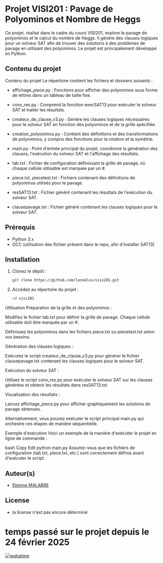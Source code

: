 # Projet VISI201 : Pavage de Polyominos et Nombre de Heggs

Ce projet, réalisé dans le cadre du cours VISI201, explore le pavage de polyominos et le calcul du nombre de Heggs. Il génère des clauses logiques pour un solveur SAT afin de trouver des solutions à des problèmes de pavage en utilisant des polyominos. Le projet est principalement développé en Python.

## Contenu du projet

Contenu du projet
Le répertoire contient les fichiers et dossiers suivants :

 - affichage_piece.py : Fonctions pour afficher des polyominos sous forme de lettres dans un tableau de taille fixe.​

 - conv_res.py : Comprend la fonction execSAT13 pour exécuter le solveur SAT et traiter les résultats.​

 - createur_de_clause_v3.py : Génère les clauses logiques nécessaires pour le solveur SAT en fonction des polyominos et de la grille spécifiée.​

 - creation_polyominos.py : Contient des définitions et des transformations de polyominos, y compris des fonctions pour la rotation et la symétrie.​

 - main.py : Point d'entrée principal du projet, coordonne la génération des clauses, l'exécution du solveur SAT et l'affichage des résultats.​

 - tab.txt : Fichier de configuration définissant la grille de pavage, où chaque cellule utilisable est marquée par un #.​

 - piece.txt, piecetest.txt : Fichiers contenant des définitions de polyominos utilisés pour le pavage.​

 - resSAT13.txt : Fichier généré contenant les résultats de l'exécution du solveur SAT.​

 - clausepavage.txt : Fichier généré contenant les clauses logiques pour le solveur SAT.​



## Prérequis

- Python 3.x
- GCC (utilisation des fichier présent dans le repo, afin d'installer SAT13)

## Installation

1. Clonez le dépôt :

   ```bash
   git clone https://github.com/lasnelus/visi201.git

2. Accédez au répertoire du projet :

    ```bash
    cd visi201

Utilisation
Préparation de la grille et des polyominos :

Modifiez le fichier tab.txt pour définir la grille de pavage. Chaque cellule utilisable doit être marquée par un #.​

Définissez les polyominos dans les fichiers piece.txt ou piecetest.txt selon vos besoins.​

Génération des clauses logiques :

Exécutez le script createur_de_clause_v3.py pour générer le fichier clausepavage.txt contenant les clauses logiques pour le solveur SAT.​

Exécution du solveur SAT :

Utilisez le script conv_res.py pour exécuter le solveur SAT sur les clauses générées et obtenir les résultats dans resSAT13.txt.​

Visualisation des résultats :

Lancez affichage_piece.py pour afficher graphiquement les solutions de pavage obtenues.​

Alternativement, vous pouvez exécuter le script principal main.py qui orchestre ces étapes de manière séquentielle.​

Exemple d'exécution
Voici un exemple de la manière d'exécuter le projet en ligne de commande :​

bash
Copy
Edit
python main.py
Assurez-vous que les fichiers de configuration (tab.txt, piece.txt, etc.) sont correctement définis avant d'exécuter le script.

## Auteur(s)

- [Etienne MALABRE](https://github.com/lasnelus/)

## License
- la license n'est pas encore déterminé

# temps passé sur le projet depuis le 24 février 2025
[![wakatime](https://wakatime.com/badge/user/5faeb795-a990-47af-8333-7f49032c5997.svg)](https://wakatime.com/@5faeb795-a990-47af-8333-7f49032c5997)
